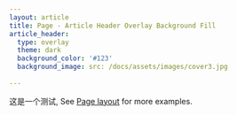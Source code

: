 ```yaml
---
layout: article
title: Page - Article Header Overlay Background Fill
article_header:
  type: overlay
  theme: dark
  background_color: '#123'
  background_image: src: /docs/assets/images/cover3.jpg
    
---
```


这是一个测试, See [Page layout](https://tianqi.name/jekyll-TeXt-theme/samples.html#page-layout) for more examples.

<!--more-->
